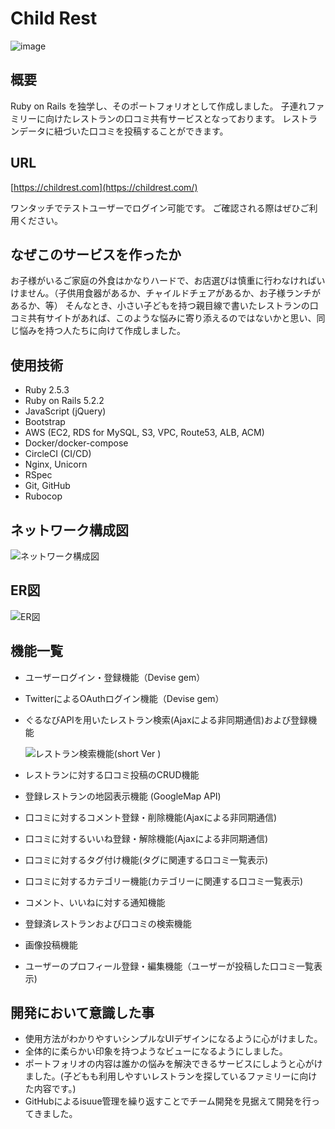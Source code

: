 # Child Rest

![image](https://user-images.githubusercontent.com/56621211/85946004-73511b80-b97c-11ea-8a2c-ab2d35ffd6ba.png)

## 概要

Ruby on Rails を独学し、そのポートフォリオとして作成しました。
子連れファミリーに向けたレストランの口コミ共有サービスとなっております。
レストランデータに紐づいた口コミを投稿することができます。

## URL

[https://childrest.com](https://childrest.com/)

ワンタッチでテストユーザーでログイン可能です。 ご確認される際はぜひご利用ください。

## なぜこのサービスを作ったか

お子様がいるご家庭の外食はかなりハードで、お店選びは慎重に行わなければいけません。（子供用食器があるか、チャイルドチェアがあるか、お子様ランチがあるか、等）
そんなとき、小さい子どもを持つ親目線で書いたレストランの口コミ共有サイトがあれば、このような悩みに寄り添えるのではないかと思い、同じ悩みを持つ人たちに向けて作成しました。

## 使用技術

- Ruby 2.5.3
- Ruby on Rails 5.2.2
- JavaScript (jQuery)
- Bootstrap
- AWS (EC2, RDS for MySQL, S3, VPC, Route53, ALB, ACM)
- Docker/docker-compose
- CircleCI (CI/CD)
- Nginx, Unicorn
- RSpec
- Git, GitHub
- Rubocop

## ネットワーク構成図

![ネットワーク構成図](https://user-images.githubusercontent.com/56621211/85896344-43e2c780-b833-11ea-8c46-ce28bc1158e2.png)

## ER図

![ER図](https://user-images.githubusercontent.com/56621211/85896325-3c232300-b833-11ea-9ad5-e2e9f96a3288.png)

## 機能一覧

- ユーザーログイン・登録機能（Devise gem）

- TwitterによるOAuthログイン機能（Devise gem）

- ぐるなびAPIを用いたレストラン検索(Ajaxによる非同期通信)および登録機能

  ![レストラン検索機能(short Ver )](https://user-images.githubusercontent.com/56621211/85923406-aab0c100-b8c5-11ea-9140-1e4ff18f03d5.gif)

- レストランに対する口コミ投稿のCRUD機能

- 登録レストランの地図表示機能 (GoogleMap API)

- 口コミに対するコメント登録・削除機能(Ajaxによる非同期通信)

- 口コミに対するいいね登録・解除機能(Ajaxによる非同期通信)

- 口コミに対するタグ付け機能(タグに関連する口コミ一覧表示)

- 口コミに対するカテゴリー機能(カテゴリーに関連する口コミ一覧表示)

- コメント、いいねに対する通知機能

- 登録済レストランおよび口コミの検索機能

- 画像投稿機能

- ユーザーのプロフィール登録・編集機能（ユーザーが投稿した口コミ一覧表示)

## 開発において意識した事

- 使用方法がわかりやすいシンプルなUIデザインになるように心がけました。
- 全体的に柔らかい印象を持つようなビューになるようにしました。
- ポートフォリオの内容は誰かの悩みを解決できるサービスにしようと心がけました。(子どもも利用しやすいレストランを探しているファミリーに向けた内容です。)
- GitHubによるisuue管理を繰り返すことでチーム開発を見据えて開発を行ってきました。
